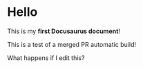 # Hello

This is my **first Docusaurus document**!

This is a test of a merged PR automatic build!

What happens if I edit this?
